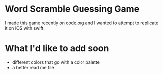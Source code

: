 #  Word Scramble Guessing Game

I made this game recently on code.org and I wanted to attempt to replicate it on iOS with swift.

#  What I'd like to add soon

- different colors that go with a color palette
- a better read me file
